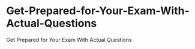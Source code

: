 # Get-Prepared-for-Your-Exam-With-Actual-Questions
Get Prepared for Your Exam With Actual Questions
